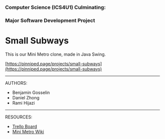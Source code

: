 ### Computer Science (ICS4U1) Culminating:
### Major Software Development Project

# Small Subways
This is our Mini Metro clone, made in Java Swing.

[https://pinniped.page/projects/small-subways](https://pinniped.page/projects/small-subways)

---
AUTHORS:
- Benjamin Gosselin
- Daniel Zhong
- Rami Hijazi

---
RESOURCES:
- [Trello Board](https://trello.com/b/kdMVxzAd/small-subways)
- [Mini Metro Wiki](https://mini-metro.fandom.com/wiki/Mini_Metro_Wiki)
